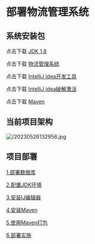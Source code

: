 # 部署物流管理系统

## 系统安装包

点击下载 [JDK 1.8](https://media.codecore.cn/uploads/2023/05/20/31ksUzwj_jdk-8u162-windows-x64.exe)

点击下载 [物流管理系统](https://media.codecore.cn/uploads/2023/04/24/IeqDpCFX_%E7%89%A9%E6%B5%81%E7%AE%A1%E7%90%86.rar?attname=%E7%89%A9%E6%B5%81%E7%AE%A1%E7%90%86.rar)

点击下载 [IntelliJ idea开发工具](https://media.codecore.cn/uploads/2023/04/24/nVtmYWbc_ideaIU-2021.3.3.exe?attname=ideaIU-2021.3.3.exe)

点击下载 [IntelliJ idea破解激活](https://media.codecore.cn/uploads/2023/04/24/rp0pKSvq_IDEAWindows%E7%89%88%E4%B8%80%E9%94%AE%E6%B0%B8%E4%B9%85%E6%BF%80%E6%B4%BB.zip)

点击下载 [Maven](https://media.codecore.cn/uploads/2023/05/23/N4zwocWX_apache-maven-3.6.3-bin.zip)

## 当前项目架构

![/20230526132956.jpg](https://media.codecore.cn/markdown/20230526132956.jpg)

<pre hidden> mermaid
graph LR
A(Windows系统)--> |虚拟机VM| B{Ubuntu/Centos}

B-->C1[宝塔面板]
C1-->C3[PHP]
C1-->C4[MySQ]
C1-->C5[Nginx]
C1-->C6[Tomcat]
B-->D
D[物流管理系统]--> | 链接 | C4
D--> | 需要JDK1.8 | C6
D--> | jar包 | E(使用宝塔创建java项目)
U[用户]--> | 域名/ip经过访问项目 | D
</pre>

<pre hidden>
graph LR
A(Windows系统)--> |虚拟机VM| B[Ubuntu]

B-->C1[宝塔面板]
B-->C3[PHP-BT]
B-->C4[MySQ-BT]
B-->C5[Nginx-BT]
C2-->D1[Tomcat]
C2-->D2[MySQL8.0]
B-->C2[Docker]
A1[物流管理系统]--> |ubutu->docker->mysql | D
</pre>
<!-- ![/project-settig.jpg](https://media.codecore.cn/markdown/project-settig.jpg) -->
## 项目部署

[1.部署数据库](./mysql.md)

[2.配置JDK环境](./jdk.md)

[3.安装IJ编辑器](./intelliJ.md)

[4.安装Maven](./maven.md)

[5.使用Maven打包](./package.md)

[6.部署实施](./install.md)
